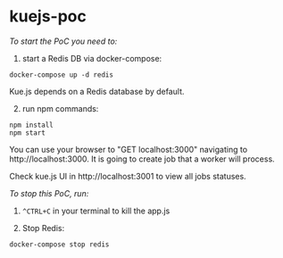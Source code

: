 # kuejs-poc

*To start the PoC you need to:*

1. start a Redis DB via docker-compose:

```shell-script
docker-compose up -d redis
```
Kue.js depends on a Redis database by default.

2. run npm commands:

```shell-script
npm install
npm start
```

You can use your browser to "GET localhost:3000" navigating to http://localhost:3000. It is going to create job that a worker will process.

Check kue.js UI in http://localhost:3001 to view all jobs statuses.

*To stop this PoC, run:*

1. `^CTRL+C` in your terminal to kill the app.js

2. Stop Redis:

```shell-script
docker-compose stop redis
```

